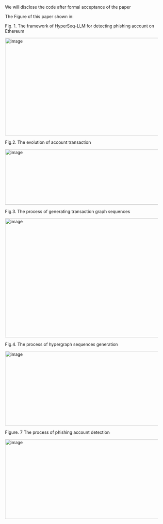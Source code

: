 We will disclose the code after formal acceptance of the paper

The Figure of this paper shown in:

Fig. 1. The framework of HyperSeq-LLM for detecting phishing account on Ethereum

<img width="693" height="320" alt="image" src="https://github.com/user-attachments/assets/fa6b9bdd-5e9b-402a-bdc4-5d28bcee8466" />

Fig.2. The evolution of account transaction

<img width="693" height="182" alt="image" src="https://github.com/user-attachments/assets/07ed3a61-bef2-48f3-a40a-6b737f2fb3f3" />

Fig.3. The process of generating transaction graph sequences

<img width="693" height="391" alt="image" src="https://github.com/user-attachments/assets/1d744e80-0c07-4d84-ac88-f742f072a216" />

Fig.4. The process of hypergraph sequences generation

<img width="693" height="244" alt="image" src="https://github.com/user-attachments/assets/fc679b99-6d55-40ba-b309-e0f7bd8c7304" />

Figure. 7 The process of phishing account detection

<img width="693" height="262" alt="image" src="https://github.com/user-attachments/assets/140ec2d3-fda0-41bf-8f00-84b19ee01440" />

